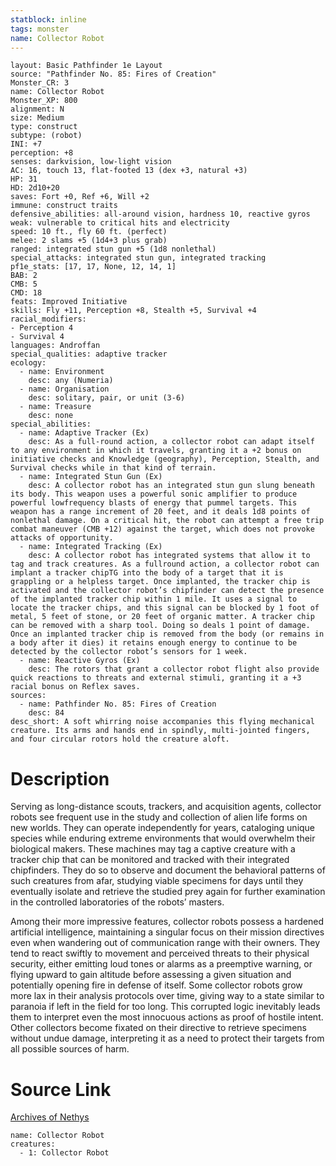```yaml
---
statblock: inline
tags: monster
name: Collector Robot
---
```

```statblock
layout: Basic Pathfinder 1e Layout
source: "Pathfinder No. 85: Fires of Creation"
Monster_CR: 3
name: Collector Robot
Monster_XP: 800
alignment: N
size: Medium
type: construct
subtype: (robot)
INI: +7
perception: +8
senses: darkvision, low-light vision
AC: 16, touch 13, flat-footed 13 (dex +3, natural +3)
HP: 31
HD: 2d10+20
saves: Fort +0, Ref +6, Will +2
immune: construct traits
defensive_abilities: all-around vision, hardness 10, reactive gyros
weak: vulnerable to critical hits and electricity
speed: 10 ft., fly 60 ft. (perfect)
melee: 2 slams +5 (1d4+3 plus grab)
ranged: integrated stun gun +5 (1d8 nonlethal)
special_attacks: integrated stun gun, integrated tracking
pf1e_stats: [17, 17, None, 12, 14, 1]
BAB: 2
CMB: 5
CMD: 18
feats: Improved Initiative
skills: Fly +11, Perception +8, Stealth +5, Survival +4
racial_modifiers:
- Perception 4
- Survival 4
languages: Androffan
special_qualities: adaptive tracker
ecology:
  - name: Environment
    desc: any (Numeria)
  - name: Organisation
    desc: solitary, pair, or unit (3-6)
  - name: Treasure
    desc: none
special_abilities:
  - name: Adaptive Tracker (Ex)
    desc: As a full-round action, a collector robot can adapt itself to any environment in which it travels, granting it a +2 bonus on initiative checks and Knowledge (geography), Perception, Stealth, and Survival checks while in that kind of terrain.
  - name: Integrated Stun Gun (Ex)
    desc: A collector robot has an integrated stun gun slung beneath its body. This weapon uses a powerful sonic amplifier to produce powerful lowfrequency blasts of energy that pummel targets. This weapon has a range increment of 20 feet, and it deals 1d8 points of nonlethal damage. On a critical hit, the robot can attempt a free trip combat maneuver (CMB +12) against the target, which does not provoke attacks of opportunity.
  - name: Integrated Tracking (Ex)
    desc: A collector robot has integrated systems that allow it to tag and track creatures. As a fullround action, a collector robot can implant a tracker chipTG into the body of a target that it is grappling or a helpless target. Once implanted, the tracker chip is activated and the collector robot’s chipfinder can detect the presence of the implanted tracker chip within 1 mile. It uses a signal to locate the tracker chips, and this signal can be blocked by 1 foot of metal, 5 feet of stone, or 20 feet of organic matter. A tracker chip can be removed with a sharp tool. Doing so deals 1 point of damage. Once an implanted tracker chip is removed from the body (or remains in a body after it dies) it retains enough energy to continue to be detected by the collector robot’s sensors for 1 week.
  - name: Reactive Gyros (Ex)
    desc: The rotors that grant a collector robot flight also provide quick reactions to threats and external stimuli, granting it a +3 racial bonus on Reflex saves.
sources:
  - name: Pathfinder No. 85: Fires of Creation
    desc: 84
desc_short: A soft whirring noise accompanies this flying mechanical creature. Its arms and hands end in spindly, multi-jointed fingers, and four circular rotors hold the creature aloft.
```
# Description
Serving as long-distance scouts, trackers, and acquisition agents, collector robots see frequent use in the study and collection of alien life forms on new worlds. They can operate independently for years, cataloging unique species while enduring extreme environments that would overwhelm their biological makers. These machines may tag a captive creature with a tracker chip that can be monitored and tracked with their integrated chipfinders. They do so to observe and document the behavioral patterns of such creatures from afar, studying viable specimens for days until they eventually isolate and retrieve the studied prey again for further examination in the controlled laboratories of the robots’ masters.

Among their more impressive features, collector robots possess a hardened artificial intelligence, maintaining a singular focus on their mission directives even when wandering out of communication range with their owners. They tend to react swiftly to movement and perceived threats to their physical security, either emitting loud tones or alarms as a preemptive warning, or flying upward to gain altitude before assessing a given situation and potentially opening fire in defense of itself. Some collector robots grow more lax in their analysis protocols over time, giving way to a state similar to paranoia if left in the field for too long. This corrupted logic inevitably leads them to interpret even the most innocuous actions as proof of hostile intent. Other collectors become fixated on their directive to retrieve specimens without undue damage, interpreting it as a need to protect their targets from all possible sources of harm.
# Source Link
[Archives of Nethys](https://aonprd.com/MonsterDisplay.aspx?ItemName=Collector%20Robot)
```encounter-table
name: Collector Robot
creatures:
  - 1: Collector Robot
```
